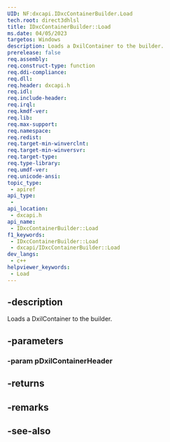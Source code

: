 ```yaml
---
UID: NF:dxcapi.IDxcContainerBuilder.Load
tech.root: direct3dhlsl
title: IDxcContainerBuilder::Load
ms.date: 04/05/2023
targetos: Windows
description: Loads a DxilContainer to the builder.
prerelease: false
req.assembly: 
req.construct-type: function
req.ddi-compliance: 
req.dll: 
req.header: dxcapi.h
req.idl: 
req.include-header: 
req.irql: 
req.kmdf-ver: 
req.lib: 
req.max-support: 
req.namespace: 
req.redist: 
req.target-min-winverclnt: 
req.target-min-winversvr: 
req.target-type: 
req.type-library: 
req.umdf-ver: 
req.unicode-ansi: 
topic_type:
 - apiref
api_type:
 - 
api_location:
 - dxcapi.h
api_name:
 - IDxcContainerBuilder::Load
f1_keywords:
 - IDxcContainerBuilder::Load
 - dxcapi/IDxcContainerBuilder::Load
dev_langs:
 - c++
helpviewer_keywords:
 - Load
---
```


## -description

Loads a DxilContainer to the builder.

## -parameters

### -param pDxilContainerHeader

## -returns

## -remarks

## -see-also
